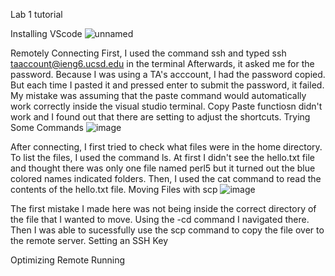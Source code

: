 Lab 1 tutorial

Installing VScode
![unnamed](https://user-images.githubusercontent.com/78668680/195763026-e29c9fe3-a434-4cba-a729-16e3ed2125bc.png)

Remotely Connecting
First, I used the command ssh and typed ssh taaccount@ieng6.ucsd.edu in the terminal
Afterwards, it asked me for the password. Because I was using a TA's acccount, I had the password copied. But each time I pasted it and pressed enter to submit the password, it failed. My mistake was assuming that the paste command would automatically work correctly inside the visual studio terminal. Copy Paste functiosn didn't work and I found out that there are setting to adjust the shortcuts. 
Trying Some Commands
![image](https://user-images.githubusercontent.com/78668680/195764883-f50a890c-5d41-430a-88e1-9dbddb51d0c3.png)

After connecting, I first tried to check what files were in the home directory. To list the files, I used the command ls. At first I didn't see the hello.txt file and thought there was only one file named perl5 but it turned out the blue colored names indicated folders. Then, I used the cat command to read the contents of the hello.txt file.
Moving Files with scp
![image](https://user-images.githubusercontent.com/78668680/195765401-d24bbd32-c423-4358-bcec-33d77d82b0f9.png)

The first mistake I made here was not being inside the correct directory of the file that I wanted to move. Using the -cd command I navigated there. 
Then I was able to sucessfully use the scp command to copy the file over to the remote server.
Setting an SSH Key

Optimizing Remote Running
